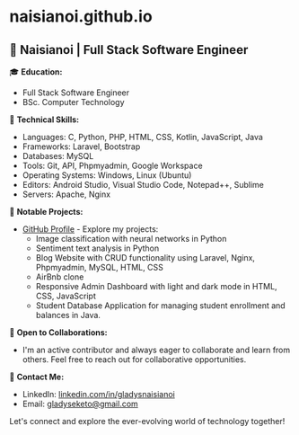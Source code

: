 # naisianoi.github.io

## 👋 Naisianoi | Full Stack Software Engineer

🎓 **Education:** 
- Full Stack Software Engineer
- BSc. Computer Technology 
  
🚀 **Technical Skills:**
- Languages: C, Python, PHP, HTML, CSS, Kotlin, JavaScript, Java
- Frameworks: Laravel, Bootstrap
- Databases: MySQL
- Tools: Git, API, Phpmyadmin, Google Workspace
- Operating Systems: Windows, Linux (Ubuntu)
- Editors: Android Studio, Visual Studio Code, Notepad++, Sublime
- Servers: Apache, Nginx

📝 **Notable Projects:**
- [GitHub Profile](https://github.com/Naisianoi) - Explore my projects:
  - Image classification with neural networks in Python
  - Sentiment text analysis in Python
  - Blog Website with CRUD functionality using Laravel, Nginx, Phpmyadmin, MySQL, HTML, CSS
  - AirBnb clone
  - Responsive Admin Dashboard with light and dark mode in HTML, CSS, JavaScript
  - Student Database Application for managing student enrollment and balances in Java.

💼 **Open to Collaborations:**
- I'm an active contributor and always eager to collaborate and learn from others. Feel free to reach out for collaborative opportunities.

📧 **Contact Me:**
- LinkedIn: [linkedin.com/in/gladysnaisianoi](https://linkedin.com/in/gladysnaisianoi)
- Email: [gladyseketo@gmail.com](mailto:gladyseketo@gmail.com)

Let's connect and explore the ever-evolving world of technology together!
